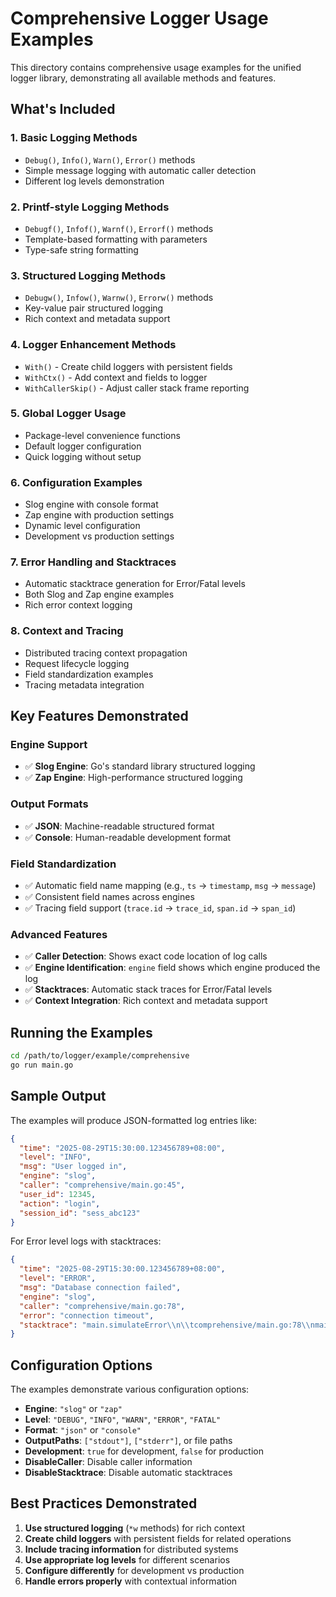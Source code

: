 # Comprehensive Logger Usage Examples

This directory contains comprehensive usage examples for the unified logger library, demonstrating all available methods and features.

## What's Included

### 1. Basic Logging Methods

- `Debug()`, `Info()`, `Warn()`, `Error()` methods
- Simple message logging with automatic caller detection
- Different log levels demonstration

### 2. Printf-style Logging Methods

- `Debugf()`, `Infof()`, `Warnf()`, `Errorf()` methods
- Template-based formatting with parameters
- Type-safe string formatting

### 3. Structured Logging Methods

- `Debugw()`, `Infow()`, `Warnw()`, `Errorw()` methods
- Key-value pair structured logging
- Rich context and metadata support

### 4. Logger Enhancement Methods

- `With()` - Create child loggers with persistent fields
- `WithCtx()` - Add context and fields to logger
- `WithCallerSkip()` - Adjust caller stack frame reporting

### 5. Global Logger Usage

- Package-level convenience functions
- Default logger configuration
- Quick logging without setup

### 6. Configuration Examples

- Slog engine with console format
- Zap engine with production settings
- Dynamic level configuration
- Development vs production settings

### 7. Error Handling and Stacktraces

- Automatic stacktrace generation for Error/Fatal levels
- Both Slog and Zap engine examples
- Rich error context logging

### 8. Context and Tracing

- Distributed tracing context propagation
- Request lifecycle logging
- Field standardization examples
- Tracing metadata integration

## Key Features Demonstrated

### Engine Support

- ✅ **Slog Engine**: Go's standard library structured logging
- ✅ **Zap Engine**: High-performance structured logging

### Output Formats

- ✅ **JSON**: Machine-readable structured format
- ✅ **Console**: Human-readable development format

### Field Standardization

- ✅ Automatic field name mapping (e.g., `ts` → `timestamp`, `msg` → `message`)
- ✅ Consistent field names across engines
- ✅ Tracing field support (`trace.id` → `trace_id`, `span.id` → `span_id`)

### Advanced Features

- ✅ **Caller Detection**: Shows exact code location of log calls
- ✅ **Engine Identification**: `engine` field shows which engine produced the log
- ✅ **Stacktraces**: Automatic stack traces for Error/Fatal levels
- ✅ **Context Integration**: Rich context and metadata support

## Running the Examples

```bash
cd /path/to/logger/example/comprehensive
go run main.go
```

## Sample Output

The examples will produce JSON-formatted log entries like:

```json
{
  "time": "2025-08-29T15:30:00.123456789+08:00",
  "level": "INFO",
  "msg": "User logged in",
  "engine": "slog",
  "caller": "comprehensive/main.go:45",
  "user_id": 12345,
  "action": "login",
  "session_id": "sess_abc123"
}
```

For Error level logs with stacktraces:

```json
{
  "time": "2025-08-29T15:30:00.123456789+08:00",
  "level": "ERROR",
  "msg": "Database connection failed",
  "engine": "slog",
  "caller": "comprehensive/main.go:78",
  "error": "connection timeout",
  "stacktrace": "main.simulateError\\n\\tcomprehensive/main.go:78\\nmain.main\\n\\tcomprehensive/main.go:45"
}
```

## Configuration Options

The examples demonstrate various configuration options:

- **Engine**: `"slog"` or `"zap"`
- **Level**: `"DEBUG"`, `"INFO"`, `"WARN"`, `"ERROR"`, `"FATAL"`
- **Format**: `"json"` or `"console"`
- **OutputPaths**: `["stdout"]`, `["stderr"]`, or file paths
- **Development**: `true` for development, `false` for production
- **DisableCaller**: Disable caller information
- **DisableStacktrace**: Disable automatic stacktraces

## Best Practices Demonstrated

1. **Use structured logging** (`*w` methods) for rich context
2. **Create child loggers** with persistent fields for related operations
3. **Include tracing information** for distributed systems
4. **Use appropriate log levels** for different scenarios
5. **Configure differently** for development vs production
6. **Handle errors properly** with contextual information
